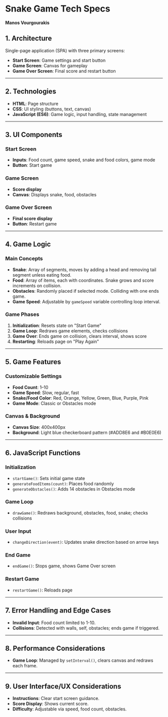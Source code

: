 # Snake Game Tech Specs

**Manos Vourgourakis**

## 1. Architecture
Single-page application (SPA) with three primary screens:
- **Start Screen**: Game settings and start button
- **Game Screen**: Canvas for gameplay
- **Game Over Screen**: Final score and restart button

---

## 2. Technologies
- **HTML**: Page structure
- **CSS**: UI styling (buttons, text, canvas)
- **JavaScript (ES6)**: Game logic, input handling, state management

---

## 3. UI Components

### Start Screen
- **Inputs**: Food count, game speed, snake and food colors, game mode
- **Button**: Start game

### Game Screen
- **Score display**
- **Canvas**: Displays snake, food, obstacles

### Game Over Screen
- **Final score display**
- **Button**: Restart game

---

## 4. Game Logic

### Main Concepts
- **Snake**: Array of segments, moves by adding a head and removing tail segment unless eating food.
- **Food**: Array of items, each with coordinates. Snake grows and score increments on collision.
- **Obstacles**: Randomly placed if selected mode. Colliding with one ends game.
- **Game Speed**: Adjustable by `gameSpeed` variable controlling loop interval.

### Game Phases
1. **Initialization**: Resets state on "Start Game"
2. **Game Loop**: Redraws game elements, checks collisions
3. **Game Over**: Ends game on collision, clears interval, shows score
4. **Restarting**: Reloads page on "Play Again"

---

## 5. Game Features

### Customizable Settings
- **Food Count**: 1–10
- **Game Speed**: Slow, regular, fast
- **Snake/Food Color**: Red, Orange, Yellow, Green, Blue, Purple, Pink
- **Game Mode**: Classic or Obstacles mode

### Canvas & Background
- **Canvas Size**: 400x400px
- **Background**: Light blue checkerboard pattern (#ADD8E6 and #B0E0E6)

---

## 6. JavaScript Functions

### Initialization
- `startGame()`: Sets initial game state
- `generateFoodItems(count)`: Places food randomly
- `generateObstacles()`: Adds 14 obstacles in Obstacles mode

### Game Loop
- `drawGame()`: Redraws background, obstacles, food, snake; checks collisions

### User Input
- `changeDirection(event)`: Updates snake direction based on arrow keys

### End Game
- `endGame()`: Stops game, shows Game Over screen

### Restart Game
- `restartGame()`: Reloads page

---

## 7. Error Handling and Edge Cases
- **Invalid Input**: Food count limited to 1-10.
- **Collisions**: Detected with walls, self, obstacles; ends game if triggered.

---

## 8. Performance Considerations
- **Game Loop**: Managed by `setInterval()`, clears canvas and redraws each frame.

---

## 9. User Interface/UX Considerations
- **Instructions**: Clear start screen guidance.
- **Score Display**: Shows current score.
- **Difficulty**: Adjustable via speed, food count, obstacles.
